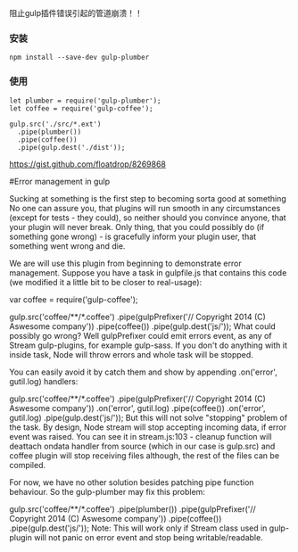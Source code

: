阻止gulp插件错误引起的管道崩溃！！  


### 安装
```
npm install --save-dev gulp-plumber
```

### 使用
```
let plumber = require('gulp-plumber');
let coffee = require('gulp-coffee');

gulp.src('./src/*.ext')
  .pipe(plumber())
  .pipe(coffee())
  .pipe(gulp.dest('./dist'));
```



https://gist.github.com/floatdrop/8269868  

#Error management in gulp

Sucking at something is the first step to becoming sorta good at something
No one can assure you, that plugins will run smooth in any circumstances (except for tests - they could), so neither should you convince anyone, that your plugin will never break. Only thing, that you could possibly do (if something gone wrong) - is gracefully inform your plugin user, that something went wrong and die.

We are will use this plugin from beginning to demonstrate error management. Suppose you have a task in gulpfile.js that contains this code (we modified it a little bit to be closer to real-usage):

var coffee = require('gulp-coffee');

gulp.src('coffee/**/*.coffee')
  .pipe(gulpPrefixer('// Copyright 2014 (C) Aswesome company'))
  .pipe(coffee())
  .pipe(gulp.dest('js/'));
What could possibly go wrong? Well gulpPrefixer could emit errors event, as any of Stream gulp-plugins, for example gulp-sass. If you don't do anything with it inside task, Node will throw errors and whole task will be stopped.

You can easily avoid it by catch them and show by appending .on('error', gutil.log) handlers:

gulp.src('coffee/**/*.coffee')
  .pipe(gulpPrefixer('// Copyright 2014 (C) Aswesome company'))
  .on('error', gutil.log)
  .pipe(coffee())
  .on('error', gutil.log)
  .pipe(gulp.dest('js/'));
But this will not solve "stopping" problem of the task. By design, Node stream will stop accepting incoming data, if error event was raised. You can see it in stream.js:103 - cleanup function will deattach ondata handler from source (which in our case is gulp.src) and coffee plugin will stop receiving files although, the rest of the files can be compiled.

For now, we have no other solution besides patching pipe function behaviour. So the gulp-plumber may fix this problem:

gulp.src('coffee/**/*.coffee')
  .pipe(plumber())
  .pipe(gulpPrefixer('// Copyright 2014 (C) Aswesome company'))
  .pipe(coffee())
  .pipe(gulp.dest('js/'));
Note: This will work only if Stream class used in gulp-plugin will not panic on error event and stop being writable/readable.
